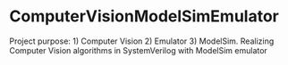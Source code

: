 # ComputerVisionModelSimEmulator
Project purpose: 1) Computer Vision 2) Emulator 3) ModelSim. Realizing Computer Vision algorithms in SystemVerilog with ModelSim emulator

